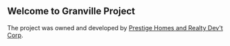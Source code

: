 ## Welcome to Granville Project

The project was owned and developed by [Prestige Homes and Realty Dev't Corp](https://prestigehomesrealty.com.ph).

